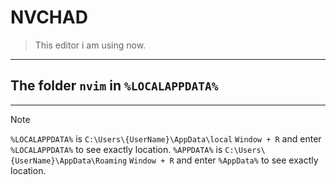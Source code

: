 # NVCHAD 

> This editor i am using now. 

---
## The folder `nvim` in `%LOCALAPPDATA%`

---
> [!NOTE]
> `%LOCALAPPDATA%` is `C:\Users\{UserName}\AppData\local` 
> `Window + R` and enter `%LOCALAPPDATA%` to see exactly location.
> `%APPDATA%` is `C:\Users\{UserName}\AppData\Roaming` 
> `Window + R` and enter `%AppData%` to see exactly location.
